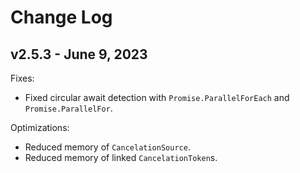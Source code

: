 # Change Log

## v2.5.3 - June 9, 2023

Fixes:

- Fixed circular await detection with `Promise.ParallelForEach` and `Promise.ParallelFor`.

Optimizations:

- Reduced memory of `CancelationSource`.
- Reduced memory of linked `CancelationToken`s.